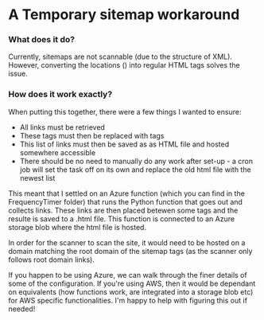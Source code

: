 # A Temporary sitemap workaround 

### What does it do?

Currently, sitemaps are not scannable (due to the structure of XML). However, converting the locations (<loc>) into regular HTML <a> tags solves the issue.

### How does it work exactly?

When putting this together, there were a few things I wanted to ensure:

- All <loc> links must be retrieved
- These <loc> tags must then be replaced with <a> tags
- This list of links must then be saved as as HTML file and hosted somewhere accessible
- There should be no need to manually do any work after set-up - a cron job will set the task off on its own and replace the old html file with the newest list

This meant that I settled on an Azure function (which you can find in the FrequencyTimer folder) that runs the Python function that goes out and collects links. These links are then placed betewen some <a> tags and the resulte is saved to a .html file. This function is connected to an Azure storage blob where the html file is hosted.

In order for the scanner to scan the site, it would need to be hosted on a domain matching the root domain of the sitemap <loc> tags (as the scanner only follows root domain links).

If you happen to be using Azure, we can walk through the finer details of some of the configuration. If you're using AWS, then it would be dependant on equivalents (how functions work, are integrated into a storage blob etc) for AWS specific functionalities. I'm happy to help with figuring this out if needed!